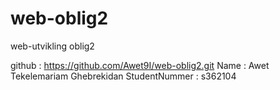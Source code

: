 # web-oblig2
web-utvikling oblig2

github : https://github.com/Awet9I/web-oblig2.git
 Name : Awet Tekelemariam Ghebrekidan
 StudentNummer : s362104
